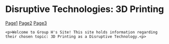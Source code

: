 <html>
  <body>
<h1>Disruptive Technologies: 3D Printing</h1>
    <a href="page1.html">Page1</a>
    <a href="page2.html">Page2</a>
    <a href="page3.html">Page3</a>
    
    <p>Welcome to Group H's Site! This site holds information regarding their chosen topic: 3D Printing as a Disruptive Technology.<p>  
</body>
  
</html>

